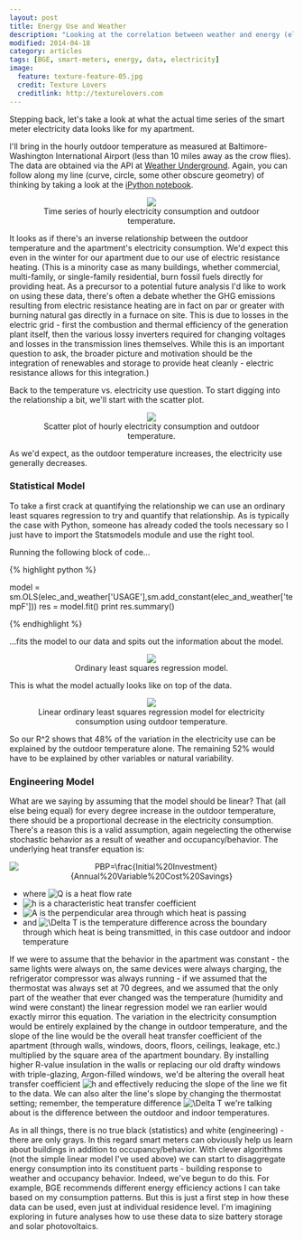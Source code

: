 ```yaml
---
layout: post
title: Energy Use and Weather
description: "Looking at the correlation between weather and energy (electricity) consumption."
modified: 2014-04-18
category: articles
tags: [BGE, smart-meters, energy, data, electricity]
image:
  feature: texture-feature-05.jpg
  credit: Texture Lovers
  creditlink: http://texturelovers.com
---
```


Stepping back, let's take a look at what the actual time series of the smart meter electricity data looks like for my apartment.

I'll bring in the hourly outdoor temperature as measured at Baltimore-Washington International Airport (less than 10 miles away as the crow flies).  The data are obtained via the API at <a href='http://www.wunderground.com/weather/api'>Weather Underground</a>.  Again, you can follow along my line (curve, circle, some other obscure geometry) of thinking by taking a look at the <a href='http://nbviewer.ipython.org/github/jtelszasz/my_energy/blob/master/My_Energy_And_Weather.ipynb?create=1'>iPython notebook</a>.

<center>
<figure>
  <a href="{{ site.url }}/images/2014-04/Elec_and_Temp_TS.png"><img src="{{ site.url }}/images/2014-04/Elec_and_Temp_TS.png"></a>
  <figcaption>Time series of hourly electricity consumption and outdoor temperature.</figcaption>
</figure>
</center>

It looks as if there's an inverse relationship between the outdoor temperature and the apartment's electricity consumption.  We'd expect this even in the winter for our apartment due to our use of electric resistance heating.  (This is a minority case as many buildings, whether commercial, multi-family, or single-family residential, burn fossil fuels directly for providing heat.  As a precursor to a potential future analysis I'd like to work on using these data, there's often a debate whether the GHG emissions resulting from electric resistance heating are in fact on par or greater with burning natural gas directly in a furnace on site.  This is due to losses in the electric grid - first the combustion and thermal efficiency of the generation plant itself, then the various lossy inverters required for changing voltages and losses in the transmission lines themselves.  While this is an important question to ask, the broader picture and motivation should be the integration of renewables and storage to provide heat cleanly - electric resistance allows for this integration.)

Back to the temperature vs. electricity use question.  To start digging into the relationship a bit, we'll start with the scatter plot.

<center>
<figure>
  <a href="{{ site.url }}/images/2014-04/Elec_and_Temp_Scatter.png"><img src="{{ site.url }}/images/2014-04/Elec_and_Temp_Scatter.png"></a>
  <figcaption>Scatter plot of hourly electricity consumption and outdoor temperature.</figcaption>
</figure>
</center>

As we'd expect, as the outdoor temperature increases, the electricity use generally decreases.  

### Statistical Model

To take a first crack at quantifying the relationship we can use an ordinary least squares regression to try and quantify that relationship.  As is typically the case with Python, someone has already coded the tools necessary so I just have to import the Statsmodels module and use the right tool.

Running the following block of code...

{% highlight python %}

model = sm.OLS(elec_and_weather['USAGE'],sm.add_constant(elec_and_weather['tempF']))
res = model.fit()
print res.summary()

{% endhighlight %}

...fits the model to our data and spits out the information about the model.

<center>
<figure>
  <a href="{{ site.url }}/images/2014-04/Elec_and_Temp_OLS_Output.png"><img src="{{ site.url }}/images/2014-04/Elec_and_Temp_OLS_Output.png"></a>
  <figcaption>Ordinary least squares regression model.</figcaption>
</figure>
</center>

This is what the model actually looks like on top of the data.

<center>
<figure>
  <a href="{{ site.url }}/images/2014-04/Elec_and_Temp_OLS.png"><img src="{{ site.url }}/images/2014-04/Elec_and_Temp_OLS.png"></a>
  <figcaption>Linear ordinary least squares regression model for electricity consumption using outdoor temperature.</figcaption>
</figure>
</center>

So our R^2 shows that 48% of the variation in the electricity use can be explained by the outdoor temperature alone.  The remaining 52% would have to be explained by other variables or natural variability.

### Engineering Model

What are we saying by assuming that the model should be linear?  That (all else being equal) for every degree increase in the outdoor temperature, there should be a proportional decrease in the electricity consumption.  There's a reason this is a valid assumption, again negelecting the otherwise stochastic behavior as a result of weather and occupancy/behavior.  The underlying heat transfer equation is:

<center>
<img src="http://latex.codecogs.com/png.latex?PBP=\frac{Initial%20Investment}{Annual%20Variable%20Cost%20Savings}" alt="PBP=\frac{Initial%20Investment}{Annual%20Variable%20Cost%20Savings}"/>
</center>

* where <img src="http://latex.codecogs.com/png.latex?\inline Q" alt="Q"/> is a heat flow rate
* <img src="http://latex.codecogs.com/png.latex?\inline h" alt="h"/> is a characteristic heat transfer coefficient
* <img src="http://latex.codecogs.com/png.latex?\inline A" alt="A"/> is the perpendicular area through which heat is passing
* and <img src="http://latex.codecogs.com/png.latex?\inline \Delta T" alt="\Delta T"/> is the temperature difference across the boundary through which heat is being transmitted, in this case outdoor and indoor temperature

If we were to assume that the behavior in the apartment was constant - the same lights were always on, the same devices were always charging, the refrigerator compressor was always running - if we assumed that the thermostat was always set at 70 degrees, and we assumed that the only part of the weather that ever changed was the temperature (humidity and wind were constant) the linear regression model we ran earlier would exactly mirror this equation.  The variation in the electricity consumption would be entirely explained by the change in outdoor temperature, and the slope of the line would be the overall heat transfer coefficient of the apartment (through walls, windows, doors, floors, ceilings, leakage, etc.) multiplied by the square area of the apartment boundary.  By installing higher R-value insulation in the walls or replacing our old drafty windows with triple-glazing, Argon-filled windows, we'd be altering the overall heat transfer coefficient <img src="http://latex.codecogs.com/png.latex?\inline h" alt="h"/> and effectively reducing the slope of the line we fit to the data.  We can also alter the line's slope by changing the thermostat setting; remember, the temperature difference <img src="http://latex.codecogs.com/png.latex?\inline \Delta T" alt="\Delta T"/> we're talking about is the difference between the outdoor and indoor temperatures.

As in all things, there is no true black (statistics) and white (engineering) - there are only grays.  In this regard smart meters can  obviously help us learn about buildings in addition to occupancy/behavior.  With clever algorithms (not the simple linear model I've used above) we can start to disaggregate energy consumption into its constituent parts - building response to weather and occupancy behavior.  Indeed, we've begun to do this.  For example, BGE recommends different energy efficiency actions I can take based on my consumption patterns.  But this is just a first step in how these data can be used, even just at individual residence level.  I'm imagining exploring in future analyses how to use these data to size battery storage and solar photovoltaics.

